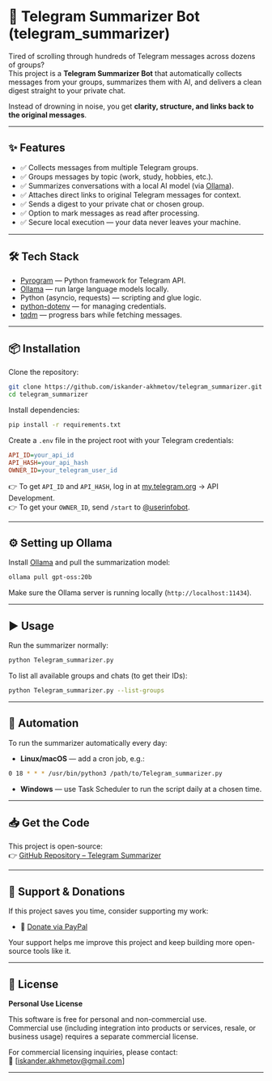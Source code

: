 # 🤖 Telegram Summarizer Bot (telegram_summarizer)

Tired of scrolling through hundreds of Telegram messages across dozens of groups?  
This project is a **Telegram Summarizer Bot** that automatically collects messages from your groups, summarizes them with AI, and delivers a clean digest straight to your private chat.  

Instead of drowning in noise, you get **clarity, structure, and links back to the original messages**.

---

## ✨ Features

- ✅ Collects messages from multiple Telegram groups.
- ✅ Groups messages by topic (work, study, hobbies, etc.).
- ✅ Summarizes conversations with a local AI model (via [Ollama](https://ollama.com/)).
- ✅ Attaches direct links to original Telegram messages for context.
- ✅ Sends a digest to your private chat or chosen group.
- ✅ Option to mark messages as read after processing.
- ✅ Secure local execution — your data never leaves your machine.

---

## 🛠 Tech Stack

- [Pyrogram](https://docs.pyrogram.org/) — Python framework for Telegram API.  
- [Ollama](https://ollama.com/) — run large language models locally.  
- Python (asyncio, requests) — scripting and glue logic.  
- [python-dotenv](https://pypi.org/project/python-dotenv/) — for managing credentials.  
- [tqdm](https://tqdm.github.io/) — progress bars while fetching messages.  

---

## 📦 Installation

Clone the repository:

```bash
git clone https://github.com/iskander-akhmetov/telegram_summarizer.git
cd telegram_summarizer
```

Install dependencies:

```bash
pip install -r requirements.txt
```

Create a `.env` file in the project root with your Telegram credentials:

```ini
API_ID=your_api_id
API_HASH=your_api_hash
OWNER_ID=your_telegram_user_id
```

👉 To get `API_ID` and `API_HASH`, log in at [my.telegram.org](https://my.telegram.org) → API Development.  
👉 To get your `OWNER_ID`, send `/start` to [@userinfobot](https://t.me/userinfobot).  

---

## ⚙️ Setting up Ollama

Install [Ollama](https://ollama.com/download) and pull the summarization model:

```bash
ollama pull gpt-oss:20b
```

Make sure the Ollama server is running locally (`http://localhost:11434`).  

---

## ▶️ Usage

Run the summarizer normally:

```bash
python Telegram_summarizer.py
```

To list all available groups and chats (to get their IDs):

```bash
python Telegram_summarizer.py --list-groups
```

---

## 📅 Automation

To run the summarizer automatically every day:

- **Linux/macOS** — add a cron job, e.g.:

```bash
0 18 * * * /usr/bin/python3 /path/to/Telegram_summarizer.py
```

- **Windows** — use Task Scheduler to run the script daily at a chosen time.  

---

## 📥 Get the Code

This project is open-source:  
👉 [GitHub Repository – Telegram Summarizer](https://github.com/iskander-akhmetov/telegram_summarizer)

---

## 💖 Support & Donations

If this project saves you time, consider supporting my work:  

- 💖 [Donate via PayPal](https://www.paypal.me/your-username)  

Your support helps me improve this project and keep building more open-source tools like it.  

---

## 📜 License

**Personal Use License**  

This software is free for personal and non-commercial use.  
Commercial use (including integration into products or services, resale, or business usage) requires a separate commercial license.  

For commercial licensing inquiries, please contact:  
📧 [iskander.akhmetov@gmail.com]  

---
